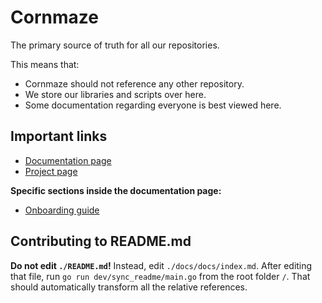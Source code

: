 # Cornmaze

The primary source of truth for all our repositories.

This means that:
- Cornmaze should not reference any other repository.
- We store our libraries and scripts over here.
- Some documentation regarding everyone is best viewed here.

## Important links

- [Documentation page](./index.md)
- [Project page](https://github.com/users/TurnipXenon/projects/8)

**Specific sections inside the documentation page:**

- [Onboarding guide](./onboarding.md)

## Contributing to README.md

**Do not edit `./README.md`!** Instead, edit `./docs/docs/index.md`. After editing that file,
run `go run dev/sync_readme/main.go` from the root folder `/`. That should automatically transform all the
relative references.
